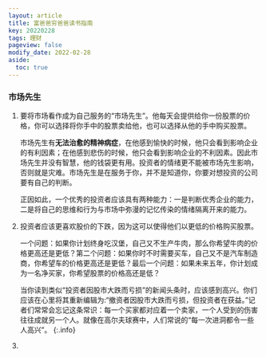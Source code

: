 ```yaml
---
layout: article
title: 富爸爸穷爸爸读书指南
key: 20220228
tags: 理财
pageview: false
modify_date: 2022-02-28
aside:
  toc: true
---
```


### 市场先生

1. 要将市场看作成为自己服务的“市场先生”。他每天会提供给你一份股票的价格，你可以选择将你手中的股票卖给他，也可以选择从他的手中购买股票。

   市场先生有**无法治愈的精神病症**，在他感到愉快的时候，他只会看到影响企业的有利因素；在他感到悲伤的时候，他只会看到影响企业的不利因素。因此市场先生并没有智慧，他的钱袋更有用。投资者的情绪更不能被市场先生影响，否则就是灾难。市场先生是在服务于你，并不是知道你，你要对想投资的公司要有自己的判断。

   正因如此，一个优秀的投资者应该具有两种能力：一是判断优秀企业的能力，二是将自己的思维和行为与市场中弥漫的记忆传染的情绪隔离开来的能力。

2. 投资者应该更喜欢股价的下跌，因为这可以使得他们以更低的价格购买股票。

   一个问题：如果你计划终身吃汉堡，自己又不生产牛肉，那么你希望牛肉的价格更高还是更低？第二个问题：如果你时不时需要买车，自己又不是汽车制造商，你希望车的价格更高还是更低？最后一个问题：如果未来五年，你计划成为一名净买家，你希望股票的价格高还是低？

   当你读到类似“投资者因股市大跌而亏损”的新闻头条时，应该感到高兴。你们应该在心里将其重新编辑为:“撤资者因股市大跌而亏损，但投资者在获益。”记者们常常会忘记这条常识：每一个买家都对应着一个卖家，一个人受到的伤害往往成就另一个人。就像在高尔夫球赛中，人们常说的“每一次进洞都令一些人高兴”。
   {:.info}

3. 
   
   